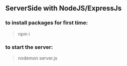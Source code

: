 ## ServerSide with NodeJS/ExpressJs

### to install packages for first time:
> npm i

### to start the server:
> nodemon server.js


